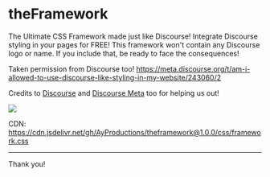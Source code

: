 # theFramework
The Ultimate CSS Framework made just like Discourse! Integrate Discourse styling in your pages for FREE! This framework won't contain any Discourse logo or name. If you include that, be ready to face the consequences!

Taken permission from Discourse too! https://meta.discourse.org/t/am-i-allowed-to-use-discourse-like-styling-in-my-website/243060/2

Credits to [Discourse](https://www.discourse.org/) and [Discourse Meta](https://www.discourse.org/) too for helping us out!

[![](https://data.jsdelivr.com/v1/package/gh/AyProductions/theframework/badge)](https://www.jsdelivr.com/package/gh/AyProductions/theframework)

CDN: https://cdn.jsdelivr.net/gh/AyProductions/theframework@1.0.0/css/framework.css
***

Thank you!
